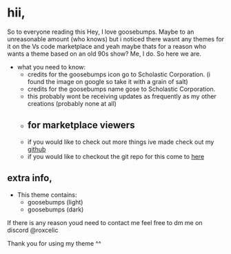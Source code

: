 # hii,

So to everyone reading this Hey, I love goosebumps. Maybe to an unreasonable amount (who knows)
but i noticed there wasnt any themes for it on the Vs code marketplace and yeah maybe thats for a reason
who wants a theme based on an old 90s show? Me, I do. So here we are.

* what you need to know:
    - credits for the goosebumps icon go to Scholastic Corporation. (i found the image on google so take it with a grain of salt)
    - credits for the goosebumps name gose to Scholastic Corporation.
    - this probably wont be receiving updates as frequently as my other creations (probably none at all)
    - ## for marketplace viewers
    - if you would like to check out more things ive made check out my [github](https://github.com/roxcelic)
    - if you would like to checkout the git repo for this come to [here](https://github.com/roxcelic/themes)

## extra info,

* This theme contains:
    - goosebumps (light)
    - goosebumps (dark)

If there is any reason youd need to contact me feel free to dm me on discord @roxcelic

Thank you for using my theme ^^